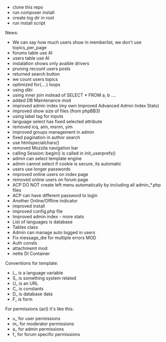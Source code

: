 - clone this repo
- run composer install
- create log dir in root 
- run install script


News:
- We can say how much users show in memberlist, we don't use topics_per_page
- forums table use AI
- users table use AI
- instalation shows only avaible drivers
- pruning recount users posts
- returned search button
- we count users topics
- optimized for(....) loops
- using dibi
- using inner join instead of SELECT * FROM a, b ....
- added DB Maintenance mod
- improved admin index (my own improved Advanced Admin Index Stats)
- improved show size of files (from phpBB3)
- using label tag for inputs
- language select has fixed selected attribute
- removed icq, aim, msnm, yim
- improved groups management in admin
- fixed pagination in author search
- use htmlspecialchars()
- removed Mozzila navigation bar
- calling Session::begin() is called in init_userprefs()
- admin can select template engine
- admin cannot select if cookie is secure, its automatic
- users use longer passwords  
- improved online users on index page
- removed online users on forum page 
- ACP DO NOT create left menu automatically by including all admin_*.php files 
- ACP can have different password to login
- Another Online/Offline indicator
- improved install
- improved config.php file
- Improved admin index - more stats
- List of languages is database
- Tables class
- Admin can manage auto logged in users
- Fix message_die for multiple errors MOD
- Auth consts
- attachmemt mod
- nette DI Container
  
Conventions for template:  
- L_ is a language variable
- S_ is something system related
- U_ is an URL
- C_ is constants
- D_ is database data
- F_ is form

For permissions (acl) it's like this:
- u_ for user permissions
- m_ for moderator permissions
- a_ for admin permissions
- f_ for forum specific permissions
